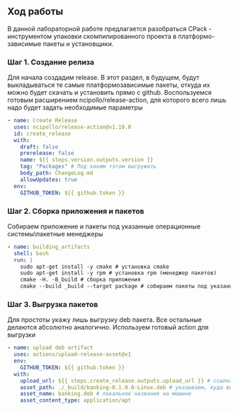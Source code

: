 ## Ход работы
В данной лабораторной работе предлагается разобраться CPack -  инструментом упаковки скомпилированного проекта в платформо-зависимые пакеты и установщики.

### Шаг 1. Создание релиза
Для начала создадим release. В этот раздел, в будущем, будут выкладываться те самые платформозависимые пакеты, откуда их можно будет скачать и установить прямо с github. Воспользуемся готовым расширением ncipollo/release-action, для которого всего лишь надо будет задать необходимые параметры   
```yml
- name: Create Release
  uses: ncipollo/release-action@v1.10.0
  id: create_release
  with:
    draft: false
    prerelease: false
    name: ${{ steps.version.outputs.version }}
    tag: "Packages" # Под каким тэгом выгружать
    body_path: ChangeLog.md
    allowUpdates: true
  env:
    GITHUB_TOKEN: ${{ github.token }}
```

### Шаг 2. Сборка приложения и пакетов
Собираем приложение и пакеты под указанные операционные системы\пакетные менеджеры
```yml
- name: building_artifacts
  shell: bash
  run: |
    sudo apt-get install -y cmake # установка cmake
    sudo apt-get install -y rpm # установка rpm (менеджер пакетов)
    cmake -H. -B_build # сборка приложения
    cmake --build _build --target package # собираем пакеты под указанные системы
```

### Шаг 3. Выгрузка пакетов
Для простоты укажу лишь выгрузку deb пакета. Все остальные делаются абсолютно аналогично. Используем готовый action для выгрузки
```yml
- name: upload deb artifact
  uses: actions/upload-release-asset@v1
  env:
    GITHUB_TOKEN: ${{ github.token }}
  with:
    upload_url: ${{ steps.create_release.outputs.upload_url }} # ссылка на релиз, куда выгрузить
    asset_path: ./_build/banking-0.1.0.0-Linux.deb # указываем, куда выгрузить
    asset_name: banking.deb # локальное название на машине
    asset_content_type: application/apt
```